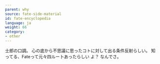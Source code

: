 ```yaml
---
parent: why
source: fate-side-material
id: fate-encyclopedia
language: ja
weight: 66
category:
- other
---
```


士郎の口調。
心の底から不思議に思ったコトに対して出る条件反射らしい。
知ってる、Fateって元々四ルー卜あったらしい よ？
なんでさ。
